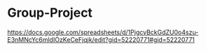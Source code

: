 # Group-Project
https://docs.google.com/spreadsheets/d/1PjgcvBckGdZU0o4szu-E3nMNcYc6mldIOzKeCeFjqjk/edit?gid=52220771#gid=52220771
